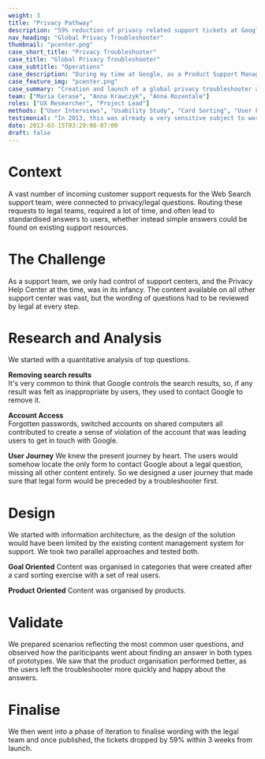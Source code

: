 ```yaml
---
weight: 3
title: "Privacy Pathway"
description: "59% reduction of privacy related support tickets at Google"
nav_heading: "Global Privacy Troubleshooter"
thumbnail: "pcenter.png"
case_short_title: "Privacy Troubleshooter"
case_title: "Global Privacy Troubleshooter"
case_subtitle: "Operations"
case_description: "During my time at Google, as a Product Support Manager for Web Search I lead the team in the creation and launch of the first cross product, global privacy troubleshooter for Google "
case_feature_img: "pcenter.png"
case_summary: "Creation and launch of a global privacy troubleshooter at Google"
team: ["Maria Cerase", "Anna Krawczyk", "Anna Rozentale"]
roles: ["UX Researcher", "Project Lead"]
methods: ["User Interviews", "Usability Study", "Card Sorting", "User Flow", "Prototyping"]
testimonial: "In 2013, this was already a very sensitive subject to work on, especially for such a global company."
date: 2013-03-15T03:29:08-07:00
draft: false
---
```


# Context

A vast number of incoming customer support requests for the Web Search support team, were connected to privacy/legal questions. Routing these requests to legal teams, required a lot of time, and often lead to standardised answers to users, whether instead simple answers could be found on existing support resources.


# The Challenge

As a support team, we only had control of support centers, and the Privacy Help Center at the time, was in its infancy. The content available on all other support center was vast, but the wording of questions had to be reviewed by legal at every step.

# Research and Analysis

We started with a quantitative analysis of top questions. 

**Removing search results**
<br>It's very common to think that Google controls the search results, so, if any result was felt as inappropriate by users, they used to contact Google to remove it. 

**Account Access**
<br>Forgotten passwords, switched accounts on shared computers all contributed to create a sense of violation of the account that was leading users to get in touch with Google.


**User Journey**
We knew the present journey by heart. The users would somehow locate the only form to contact Google about a legal question, missing all other content entirely. So we designed a user journey that made sure that legal form would be preceded by a troubleshooter first.
         
# Design

We started with information architecture, as the design of the solution would have been limited by the existing content management system for support. We took two parallel approaches and tested both. 

**Goal Oriented**
Content was organised in categories that were created after a card sorting exercise with a set of real users.

**Product Oriented**
Content was organised by products.

# Validate

We prepared scenarios reflecting the most common user questions, and observed how the pariticipants went about finding an answer in both types of prototypes. We saw that the product organisation performed better, as the users left the troubleshooter more quickly and happy about the answers.


# Finalise

We then went into a phase of iteration to finalise wording with the legal team and once published, the tickets dropped by 59% within 3 weeks from launch.
